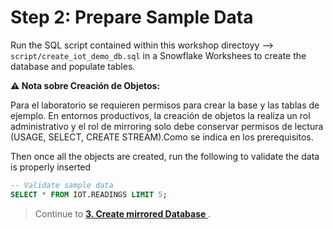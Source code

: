 # Step 2: Prepare Sample Data

Run the SQL script contained within this workshop directoyy --> `script/create_iot_demo_db.sql` in a Snowflake Workshees to create the database and populate tables.

**⚠️ Nota sobre Creación de Objetos:**

Para el laboratorio se requieren permisos para crear la base y las tablas de ejemplo.
En entornos productivos, la creación de objetos la realiza un rol administrativo y el rol de mirroring solo debe conservar permisos de lectura (USAGE, SELECT, CREATE STREAM).Como se indica en los prerequisitos.

Then once all the objects are created, run the following to validate the data is properly inserted

```sql
-- Validate sample data
SELECT * FROM IOT.READINGS LIMIT 5;
```

> Continue to **[3. Create mirrored Database ](03-create-mirrored-db.md)**.
